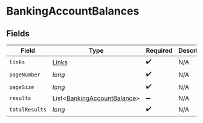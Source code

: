 # BankingAccountBalances


## Fields

| Field                                                                       | Type                                                                        | Required                                                                    | Description                                                                 |
| --------------------------------------------------------------------------- | --------------------------------------------------------------------------- | --------------------------------------------------------------------------- | --------------------------------------------------------------------------- |
| `links`                                                                     | [Links](../../models/shared/Links.md)                                       | :heavy_check_mark:                                                          | N/A                                                                         |
| `pageNumber`                                                                | *long*                                                                      | :heavy_check_mark:                                                          | N/A                                                                         |
| `pageSize`                                                                  | *long*                                                                      | :heavy_check_mark:                                                          | N/A                                                                         |
| `results`                                                                   | List<[BankingAccountBalance](../../models/shared/BankingAccountBalance.md)> | :heavy_minus_sign:                                                          | N/A                                                                         |
| `totalResults`                                                              | *long*                                                                      | :heavy_check_mark:                                                          | N/A                                                                         |